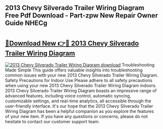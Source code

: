## 2013 Chevy Silverado Trailer Wiring Diagram Free Pdf Download - Part-zpw New Repair Owner Guide NHECg

# <h2><a href="http://dfkbjmu.blite.top/?on=2013+Chevy+Silverado+Trailer+Wiring+Diagram">🔗Download New 👉🔴 2013 Chevy Silverado Trailer Wiring Diagram</a></h2>

[![2013 Chevy Silverado Trailer Wiring Diagram download](https://i.imgur.com/lujVjoI.png)](http://dfkbjmu.blite.top/?on=2013+Chevy+Silverado+Trailer+Wiring+Diagram)
Troubleshooting Made Simple This guide offers valuable insights into troubleshooting common issues with your new 2013 Chevy Silverado Trailer Wiring Diagram. Safety Precautions for Indoor Use Please adhere to all safety precautions when using your new 2013 Chevy Silverado Trailer Wiring Diagram indoors. 2013 Chevy Silverado Trailer Wiring Diagram boasts an impressive range of advanced features, including voice control, automatic syncing, customizable settings, and real-time analytics, all accessible through the user-friendly interface. It's our hope that the 2013 Chevy Silverado Trailer Wiring Diagram has been a helpful companion as you explore the features of your new item. If you have any questions or concerns, please do not hesitate to contact our customer support team.
